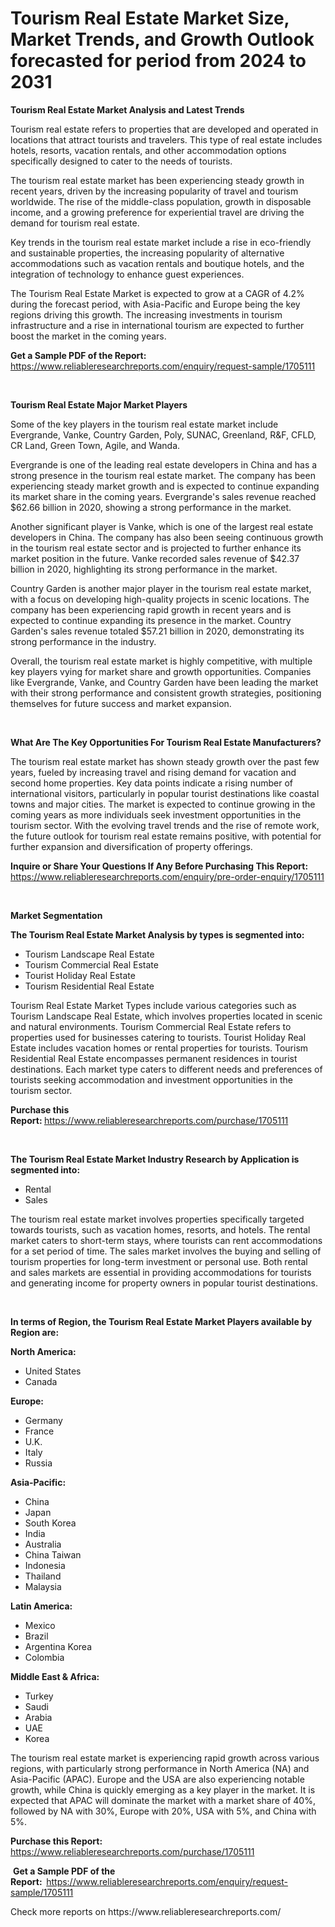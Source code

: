 <p><h1>Tourism Real Estate Market Size, Market Trends, and Growth Outlook forecasted for period from 2024 to 2031</h1></p><p><strong>Tourism Real Estate Market Analysis and Latest Trends</strong></p>
<p><p>Tourism real estate refers to properties that are developed and operated in locations that attract tourists and travelers. This type of real estate includes hotels, resorts, vacation rentals, and other accommodation options specifically designed to cater to the needs of tourists.</p><p>The tourism real estate market has been experiencing steady growth in recent years, driven by the increasing popularity of travel and tourism worldwide. The rise of the middle-class population, growth in disposable income, and a growing preference for experiential travel are driving the demand for tourism real estate.</p><p>Key trends in the tourism real estate market include a rise in eco-friendly and sustainable properties, the increasing popularity of alternative accommodations such as vacation rentals and boutique hotels, and the integration of technology to enhance guest experiences.</p><p>The Tourism Real Estate Market is expected to grow at a CAGR of 4.2% during the forecast period, with Asia-Pacific and Europe being the key regions driving this growth. The increasing investments in tourism infrastructure and a rise in international tourism are expected to further boost the market in the coming years.</p></p>
<p><strong>Get a Sample PDF of the Report:&nbsp;</strong> <a href="https://www.reliableresearchreports.com/enquiry/request-sample/1705111">https://www.reliableresearchreports.com/enquiry/request-sample/1705111</a></p>
<p>&nbsp;</p>
<p><strong>Tourism Real Estate Major Market Players</strong></p>
<p><p>Some of the key players in the tourism real estate market include Evergrande, Vanke, Country Garden, Poly, SUNAC, Greenland, R&F, CFLD, CR Land, Green Town, Agile, and Wanda.</p><p>Evergrande is one of the leading real estate developers in China and has a strong presence in the tourism real estate market. The company has been experiencing steady market growth and is expected to continue expanding its market share in the coming years. Evergrande's sales revenue reached $62.66 billion in 2020, showing a strong performance in the market.</p><p>Another significant player is Vanke, which is one of the largest real estate developers in China. The company has also been seeing continuous growth in the tourism real estate sector and is projected to further enhance its market position in the future. Vanke recorded sales revenue of $42.37 billion in 2020, highlighting its strong performance in the market.</p><p>Country Garden is another major player in the tourism real estate market, with a focus on developing high-quality projects in scenic locations. The company has been experiencing rapid growth in recent years and is expected to continue expanding its presence in the market. Country Garden's sales revenue totaled $57.21 billion in 2020, demonstrating its strong performance in the industry.</p><p>Overall, the tourism real estate market is highly competitive, with multiple key players vying for market share and growth opportunities. Companies like Evergrande, Vanke, and Country Garden have been leading the market with their strong performance and consistent growth strategies, positioning themselves for future success and market expansion.</p></p>
<p>&nbsp;</p>
<p><strong>What Are The Key Opportunities For Tourism Real Estate Manufacturers?</strong></p>
<p><p>The tourism real estate market has shown steady growth over the past few years, fueled by increasing travel and rising demand for vacation and second home properties. Key data points indicate a rising number of international visitors, particularly in popular tourist destinations like coastal towns and major cities. The market is expected to continue growing in the coming years as more individuals seek investment opportunities in the tourism sector. With the evolving travel trends and the rise of remote work, the future outlook for tourism real estate remains positive, with potential for further expansion and diversification of property offerings.</p></p>
<p><strong>Inquire or Share Your Questions If Any Before Purchasing This Report:</strong> <a href="https://www.reliableresearchreports.com/enquiry/pre-order-enquiry/1705111">https://www.reliableresearchreports.com/enquiry/pre-order-enquiry/1705111</a></p>
<p>&nbsp;</p>
<p><strong>Market Segmentation</strong></p>
<p><strong>The Tourism Real Estate Market Analysis by types is segmented into:</strong></p>
<p><ul><li>Tourism Landscape Real Estate</li><li>Tourism Commercial Real Estate</li><li>Tourist Holiday Real Estate</li><li>Tourism Residential Real Estate</li></ul></p>
<p><p>Tourism Real Estate Market Types include various categories such as Tourism Landscape Real Estate, which involves properties located in scenic and natural environments. Tourism Commercial Real Estate refers to properties used for businesses catering to tourists. Tourist Holiday Real Estate includes vacation homes or rental properties for tourists. Tourism Residential Real Estate encompasses permanent residences in tourist destinations. Each market type caters to different needs and preferences of tourists seeking accommodation and investment opportunities in the tourism sector.</p></p>
<p><strong>Purchase this Report:&nbsp;</strong><a href="https://www.reliableresearchreports.com/purchase/1705111">https://www.reliableresearchreports.com/purchase/1705111</a></p>
<p>&nbsp;</p>
<p><strong>The Tourism Real Estate Market Industry Research by Application is segmented into:</strong></p>
<p><ul><li>Rental</li><li>Sales</li></ul></p>
<p><p>The tourism real estate market involves properties specifically targeted towards tourists, such as vacation homes, resorts, and hotels. The rental market caters to short-term stays, where tourists can rent accommodations for a set period of time. The sales market involves the buying and selling of tourism properties for long-term investment or personal use. Both rental and sales markets are essential in providing accommodations for tourists and generating income for property owners in popular tourist destinations.</p></p>
<p>&nbsp;</p>
<p><strong>In terms of Region, the Tourism Real Estate Market Players available by Region are:</strong></p>
<p>
    <p> <strong> North America: </strong>
        <ul>
            <li>United States</li>
            <li>Canada</li>
        </ul>
        </p> 
    <p> <strong> Europe: </strong>
        <ul>
            <li>Germany</li>
            <li>France</li>
            <li>U.K.</li>
            <li>Italy</li>
            <li>Russia</li>
        </ul>
        </p> 
    <p> <strong> Asia-Pacific: </strong>
        <ul>
            <li>China</li>
            <li>Japan</li>
            <li>South Korea</li>
            <li>India</li>
            <li>Australia</li>
            <li>China Taiwan</li>
            <li>Indonesia</li>
            <li>Thailand</li>
            <li>Malaysia</li>
        </ul>
        </p> 
    <p> <strong> Latin America: </strong>
        <ul>
            <li>Mexico</li>
            <li>Brazil</li>
            <li>Argentina Korea</li>
            <li>Colombia</li>
        </ul>
        </p> 
    <p> <strong> Middle East & Africa: </strong>
        <ul>
            <li>Turkey</li>
            <li>Saudi</li>
            <li>Arabia</li>
            <li>UAE</li>
            <li>Korea</li>
        </ul>
    </p>
    </p>
<p><p>The tourism real estate market is experiencing rapid growth across various regions, with particularly strong performance in North America (NA) and Asia-Pacific (APAC). Europe and the USA are also experiencing notable growth, while China is quickly emerging as a key player in the market. It is expected that APAC will dominate the market with a market share of 40%, followed by NA with 30%, Europe with 20%, USA with 5%, and China with 5%.</p></p>
<p><strong>Purchase this Report: </strong><a href="https://www.reliableresearchreports.com/purchase/1705111">https://www.reliableresearchreports.com/purchase/1705111</a></p>
<p>&nbsp;<strong>Get a Sample PDF of the Report:&nbsp;&nbsp;</strong><a href="https://www.reliableresearchreports.com/enquiry/request-sample/1705111">https://www.reliableresearchreports.com/enquiry/request-sample/1705111</a></p>
<p><strong></strong></p>
<p>Check more reports on https://www.reliableresearchreports.com/</p>